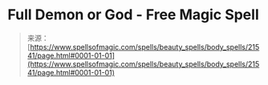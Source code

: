 <!--yml

category: 未分类

date: 2024-06-12 19:05:08

-->

# Full Demon or God - Free Magic Spell

> 来源：[https://www.spellsofmagic.com/spells/beauty_spells/body_spells/21541/page.html#0001-01-01](https://www.spellsofmagic.com/spells/beauty_spells/body_spells/21541/page.html#0001-01-01)
